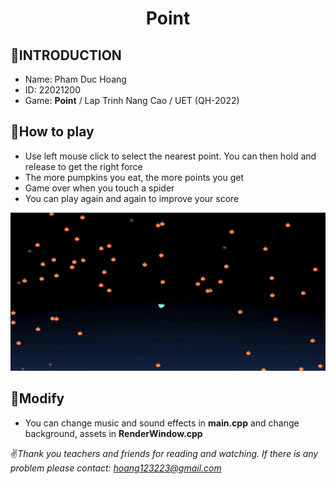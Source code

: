 <h1 align="center"> Point </h1> 

## 🌠INTRODUCTION

- Name: Pham Duc Hoang
- ID: 22021200
- Game: __Point__ / Lap Trinh Nang Cao / UET (QH-2022)


## 💫How to play 
- Use left mouse click to select the nearest point. You can then hold and release to get the right force
- The more pumpkins you eat, the more points you get
- Game over when you touch a spider
- You can play again and again to improve your score

![image info](./preview/game.png)

## 🔎Modify
- You can change music and sound effects in __main.cpp__ and change background, assets in __RenderWindow.cpp__

✌*Thank you teachers and friends for reading and watching. If there is any problem please contact: hoang123223@gmail.com*
